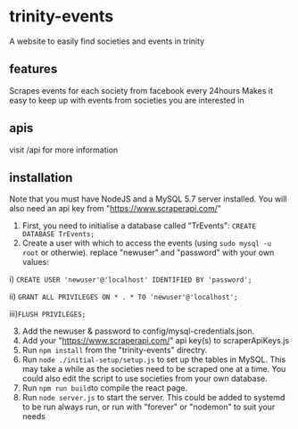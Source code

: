 # trinity-events
A website to easily find societies and events in trinity

## features
Scrapes events for each society from facebook every 24hours
Makes it easy to keep up with events from societies you are interested in

## apis
visit /api for more information

## installation
Note that you must have NodeJS and a MySQL 5.7 server installed. You will also need an api key from "https://www.scraperapi.com/"

1. First, you need to initialise a database called "TrEvents":
`CREATE DATABASE TrEvents;`
2. Create a user with which to access the events (using `sudo mysql -u root` or otherwie). 
   replace "newuser" and "password" with your own values:

i)  `CREATE USER 'newuser'@'localhost' IDENTIFIED BY 'password';`

ii) `GRANT ALL PRIVILEGES ON * . * TO 'newuser'@'localhost';`

iii)`FLUSH PRIVILEGES;`

3. Add the newuser & password to config/mysql-credentials.json.
4. Add your "https://www.scraperapi.com/" api key(s) to scraperApiKeys.js
4. Run `npm install` from the "trinity-events" directry.
5. Run `node ./initial-setup/setup.js` to set up the tables in MySQL. 
   This may take a while as the societies need to be scraped one at a time. 
   You could also edit the script to use societies from your own database.
6. Run `npm run build`to compile the react page.
7. Run `node server.js` to start the server. 
   This could be added to systemd to be run always run, or run with "forever" or "nodemon" to suit your needs
